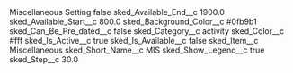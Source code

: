 <?xml version="1.0" encoding="UTF-8"?>
<CustomMetadata xmlns="http://soap.sforce.com/2006/04/metadata" xmlns:xsi="http://www.w3.org/2001/XMLSchema-instance" xmlns:xsd="http://www.w3.org/2001/XMLSchema">
    <label>Miscellaneous Setting</label>
    <protected>false</protected>
    <values>
        <field>sked_Available_End__c</field>
        <value xsi:type="xsd:double">1900.0</value>
    </values>
    <values>
        <field>sked_Available_Start__c</field>
        <value xsi:type="xsd:double">800.0</value>
    </values>
    <values>
        <field>sked_Background_Color__c</field>
        <value xsi:type="xsd:string">#0fb9b1</value>
    </values>
    <values>
        <field>sked_Can_Be_Pre_dated__c</field>
        <value xsi:type="xsd:boolean">false</value>
    </values>
    <values>
        <field>sked_Category__c</field>
        <value xsi:type="xsd:string">activity</value>
    </values>
    <values>
        <field>sked_Color__c</field>
        <value xsi:type="xsd:string">#fff</value>
    </values>
    <values>
        <field>sked_Is_Active__c</field>
        <value xsi:type="xsd:boolean">true</value>
    </values>
    <values>
        <field>sked_Is_Available__c</field>
        <value xsi:type="xsd:boolean">false</value>
    </values>
    <values>
        <field>sked_Item__c</field>
        <value xsi:type="xsd:string">Miscellaneous</value>
    </values>
    <values>
        <field>sked_Short_Name__c</field>
        <value xsi:type="xsd:string">MIS</value>
    </values>
    <values>
        <field>sked_Show_Legend__c</field>
        <value xsi:type="xsd:boolean">true</value>
    </values>
    <values>
        <field>sked_Step__c</field>
        <value xsi:type="xsd:double">30.0</value>
    </values>
</CustomMetadata>
